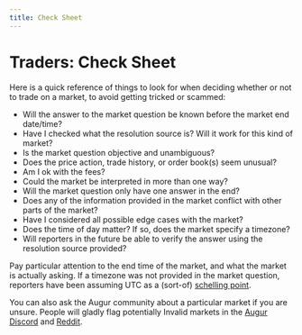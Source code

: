 ```yaml
---
title: Check Sheet
---
```

# Traders: Check Sheet

Here is a quick reference of things to look for when deciding whether or not to trade on a market, to avoid getting tricked or scammed:

- Will the answer to the market question be known before the market end date/time?
- Have I checked what the resolution source is? Will it work for this kind of market?
- Is the market question objective and unambiguous?
- Does the price action, trade history, or order book(s) seem unusual?
- Am I ok with the fees?
- Could the market be interpreted in more than one way?
- Will the market question only have one answer in the end?
- Does any of the information provided in the market conflict with other parts of the market?
- Have I considered all possible edge cases with the market?
- Does the time of day matter? If so, does the market specify a timezone?
- Will reporters in the future be able to verify the answer using the resolution source provided?

Pay particular attention to the end time of the market, and what the market is actually asking. If a timezone was not provided in the market question, reporters have been assuming UTC as a (sort-of) [schelling point](https://en.wikipedia.org/wiki/Focal_point_(game_theory)).

You can also ask the Augur community about a particular market if you are unsure. People will gladly flag potentially Invalid markets in the [Augur Discord](https://discord.gg/faud6Fx) and [Reddit](https://reddit.com/r/Augur).
